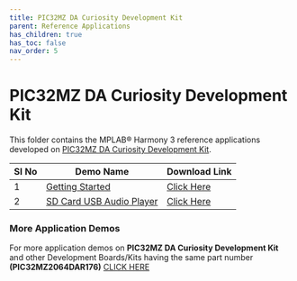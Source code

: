 ```yaml
---
title: PIC32MZ DA Curiosity Development Kit
parent: Reference Applications
has_children: true
has_toc: false
nav_order: 5
---
```

# PIC32MZ DA Curiosity Development Kit

This folder contains the MPLAB® Harmony 3 reference applications developed on [PIC32MZ DA Curiosity Development Kit](https://www.microchip.com/DevelopmentTools/ProductDetails/PartNO/EV87D54A).

|SI No| Demo Name | Download Link |
| --- | --- | -- |
| 1 | [Getting Started](./pic32mzda_getting_started/readme.md) | [Click Here](https://github.com/Microchip-MPLAB-Harmony/reference_apps/releases/latest/download/pic32mzda_getting_started.zip) |
| 2 | [SD Card USB Audio Player](./pic32mzda_sdcard_usb_audio_player/readme.md) | [Click Here](https://github.com/Microchip-MPLAB-Harmony/reference_apps/releases/latest/download/pic32mzda_sdcard_usb_audio_player.zip) |


### More Application Demos

For more application demos on **PIC32MZ DA Curiosity Development Kit** and other Development Boards/Kits having the same part number **(PIC32MZ2064DAR176)** <a href="https://mplab-discover.microchip.com/v1/itemtype/com.microchip.ide.project?s0=PIC32MZ2064DAR176" target="_blank"> CLICK HERE </a>
